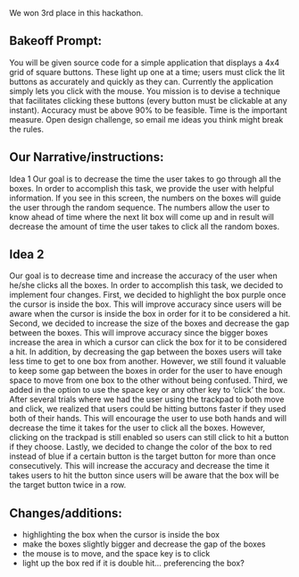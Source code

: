 We won 3rd place in this hackathon.

## Bakeoff Prompt:
You will be given source code for a simple application that displays a 4x4 grid of square buttons. These light up one at a time; users must click the lit buttons as accurately and quickly as they can. Currently the application simply lets you click with the mouse. You mission is to devise a technique that facilitates clicking these buttons (every button must be clickable at any instant). Accuracy must be above 90% to be feasible. Time is the important measure. Open design challenge, so email me ideas you think might break the rules.

## Our Narrative/instructions:
Idea 1
Our goal is to decrease the time the user takes to go through all the boxes. In order to accomplish this task, we provide the user with helpful information. If you see in this screen, the numbers on the boxes will guide the user through the random sequence. The numbers allow the user to know ahead of time where the next lit box will come up and in result will decrease the amount of time the user takes to click all the random boxes.

## Idea 2
Our goal is to decrease time and increase the accuracy of the user when he/she clicks all the boxes. In order to accomplish this task, we decided to implement four changes. First, we decided to highlight the box purple once the cursor is inside the box. This will improve accuracy since users will be aware when the cursor is inside the box in order for it to be considered a hit. Second, we decided to increase the size of the boxes and decrease the gap between the boxes. This will improve accuracy since the bigger boxes increase the area in which a cursor can click the box for it to be considered a hit. In addition, by decreasing the gap between the boxes users will take less time to get to one box from another. However, we still found it valuable to keep some gap between the boxes in order for the user to have enough space to move from one box to the other without being confused. Third, we added in the option to use the space key or any other key to ‘click’ the box. After several trials where we had the user using the trackpad to both move and click, we realized that users could be hitting buttons faster if they used both of their hands. This will encourage the user to use both hands and will decrease the time it takes for the user to click all the boxes. However, clicking on the trackpad is still enabled so users can still click to hit a button if they choose. Lastly, we decided to change the color of the box to red instead of blue if a certain button is the target button for more than once consecutively. This will increase the accuracy and decrease the time it takes users to hit the button since users will be aware that the box will be the target button twice in a row.

## Changes/additions:
* highlighting the box when the cursor is inside the box
* make the boxes slightly bigger and decrease the gap of the boxes
* the mouse is to move, and the space key is to click
* light up the box red if it is double hit… preferencing the box?
